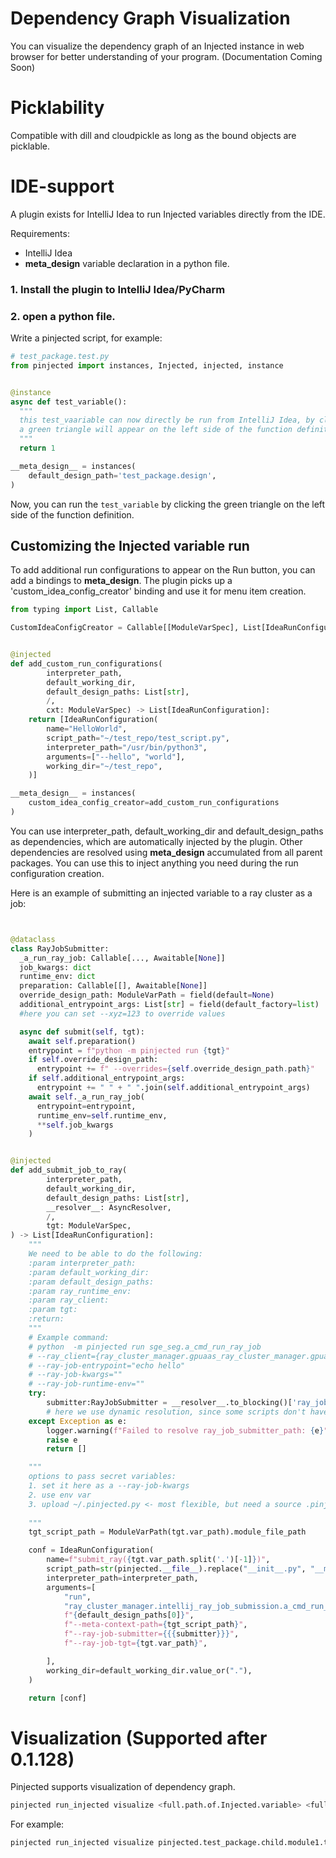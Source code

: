 
# Dependency Graph Visualization
You can visualize the dependency graph of an Injected instance in web browser for better understanding of your program.
(Documentation Coming Soon)

# Picklability
Compatible with dill and cloudpickle as long as the bound objects are picklable.


# IDE-support
A plugin exists for IntelliJ Idea to run Injected variables directly from the IDE.

Requirements:
- IntelliJ Idea
- __meta_design__ variable declaration in a python file.

### 1. Install the plugin to IntelliJ Idea/PyCharm
### 2. open a python file.
Write a pinjected script, for example:
```python
# test_package.test.py
from pinjected import instances, Injected, injected, instance


@instance
async def test_variable():
  """
  this test_vaariable can now directly be run from IntelliJ Idea, by clicking the Run button associated with this line.
  a green triangle will appear on the left side of the function definition.
  """
  return 1

__meta_design__ = instances(
    default_design_path='test_package.design',
)
```

Now, you can run the `test_variable` by clicking the green triangle on the left side of the function definition.

## Customizing the Injected variable run
To add additional run configurations to appear on the Run button, you can add a bindings to __meta_design__.
The plugin picks up a 'custom_idea_config_creator' binding and use it for menu item creation.

```python
from typing import List, Callable

CustomIdeaConfigCreator = Callable[[ModuleVarSpec], List[IdeaRunConfiguration]]


@injected
def add_custom_run_configurations(
        interpreter_path,
        default_working_dir,
        default_design_paths: List[str],
        /,
        cxt: ModuleVarSpec) -> List[IdeaRunConfiguration]:
    return [IdeaRunConfiguration(
        name="HelloWorld",
        script_path="~/test_repo/test_script.py",
        interpreter_path="/usr/bin/python3",
        arguments=["--hello", "world"],
        working_dir="~/test_repo",
    )]

__meta_design__ = instances(
    custom_idea_config_creator=add_custom_run_configurations
)

```

You can use interpreter_path, default_working_dir and default_design_paths as dependencies, which are automatically injected by the plugin.
Other dependencies are resolved using __meta_design__ accumulated from all parent packages. You can use this to inject anything you need during the run configuration creation.

Here is an example of submitting an injected variable to a ray cluster as a job:
```python


@dataclass
class RayJobSubmitter:
  _a_run_ray_job: Callable[..., Awaitable[None]]
  job_kwargs: dict
  runtime_env: dict
  preparation: Callable[[], Awaitable[None]]
  override_design_path: ModuleVarPath = field(default=None)
  additional_entrypoint_args: List[str] = field(default_factory=list)
  #here you can set --xyz=123 to override values

  async def submit(self, tgt):
    await self.preparation()
    entrypoint = f"python -m pinjected run {tgt}"
    if self.override_design_path:
      entrypoint += f" --overrides={self.override_design_path.path}"
    if self.additional_entrypoint_args:
      entrypoint += " " + " ".join(self.additional_entrypoint_args)
    await self._a_run_ray_job(
      entrypoint=entrypoint,
      runtime_env=self.runtime_env,
      **self.job_kwargs
    )


@injected
def add_submit_job_to_ray(
        interpreter_path,
        default_working_dir,
        default_design_paths: List[str],
        __resolver__: AsyncResolver,
        /,
        tgt: ModuleVarSpec,
) -> List[IdeaRunConfiguration]:
    """
    We need to be able to do the following:
    :param interpreter_path:
    :param default_working_dir:
    :param default_design_paths:
    :param ray_runtime_env:
    :param ray_client:
    :param tgt:
    :return:
    """
    # Example command:
    # python  -m pinjected run sge_seg.a_cmd_run_ray_job
    # --ray_client={ray_cluster_manager.gpuaas_ray_cluster_manager.gpuaas_job_port_forward}
    # --ray-job-entrypoint="echo hello"
    # --ray-job-kwargs=""
    # --ray-job-runtime-env=""
    try:
        submitter:RayJobSubmitter = __resolver__.to_blocking()['ray_job_submitter_path']
        # here we use dynamic resolution, since some scripts don't have ray_job_submitter_path in __meta_design__
    except Exception as e:
        logger.warning(f"Failed to resolve ray_job_submitter_path: {e}")
        raise e
        return []

    """
    options to pass secret variables:
    1. set it here as a --ray-job-kwargs
    2. use env var
    3. upload ~/.pinjected.py <- most flexible, but need a source .pinject.py file  
    
    """
    tgt_script_path = ModuleVarPath(tgt.var_path).module_file_path

    conf = IdeaRunConfiguration(
        name=f"submit_ray({tgt.var_path.split('.')[-1]})",
        script_path=str(pinjected.__file__).replace("__init__.py", "__main__.py"),
        interpreter_path=interpreter_path,
        arguments=[
            "run",
            "ray_cluster_manager.intellij_ray_job_submission.a_cmd_run_ray_job",
            f"{default_design_paths[0]}",
            f"--meta-context-path={tgt_script_path}",
            f"--ray-job-submitter={{{submitter}}}",
            f"--ray-job-tgt={tgt.var_path}",

        ],
        working_dir=default_working_dir.value_or("."),
    )

    return [conf]


```

# Visualization (Supported after 0.1.128)
Pinjected supports visualization of dependency graph.
```bash
pinjected run_injected visualize <full.path.of.Injected.variable> <full.path.of.Design.variable>
```
For example:
```bash
pinjected run_injected visualize pinjected.test_package.child.module1.test_viz_target pinjected.test_package.child.module1.viz_target_design
```

